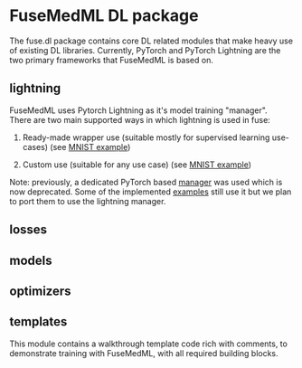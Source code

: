 # FuseMedML DL package

The fuse.dl package contains core DL related modules that make heavy use of existing DL libraries. Currently, PyTorch and PyTorch Lightning are the two primary frameworks that FuseMedML is based on.

## lightning
FuseMedML uses Pytorch Lightning as it's model training "manager".  
There are two main supported ways in which lightning is used in fuse:
1. Ready-made wrapper use (suitable mostly for supervised learning use-cases)
(see [MNIST example](../examples/fuse_examples/imaging/classification/mnist/run_mnist.py))
    
2. Custom use (suitable for any use case)
(see [MNIST example](../examples/fuse_examples/imaging/classification/mnist/run_mnist_custom_pl_imp.py))


Note: previously, a dedicated PyTorch based [manager](manager) was used which is now deprecated. Some of the implemented [examples](../examples) still use it but we plan to port them to use the lightning manager.

## losses

## models

## optimizers

## templates
This module contains a walkthrough template code rich with comments, to demonstrate training with FuseMedML, with all required building blocks.

